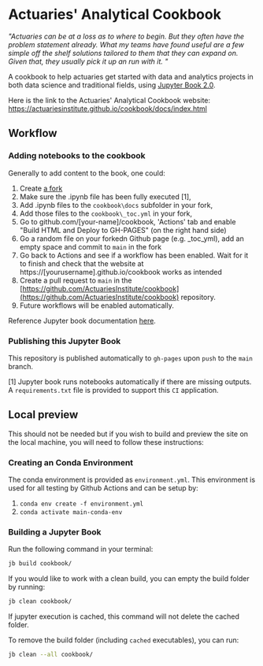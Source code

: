 # Actuaries' Analytical Cookbook

*"Actuaries can be at a loss as to where to begin. But they often have the problem statement already.  What my teams have found useful are a few simple off the shelf solutions tailored to them that they can expand on. Given that, they usually pick it up an run with it. "*

A cookbook to help actuaries get started with data and analytics projects in both data science and traditional fields, using [Jupyter Book 2.0](https://jupyterbook.org/).

Here is the link to the Actuaries' Analytical Cookbook website: https://actuariesinstitute.github.io/cookbook/docs/index.html

## Workflow

### Adding notebooks to the cookbook

Generally to add content to the book, one could:

 1.  Create [a fork](https://docs.github.com/en/get-started/quickstart/fork-a-repo#forking-a-repository)
 2.  Make sure the .ipynb file has been fully executed [1],
 3.  Add .ipynb files to the ``cookbook\docs`` subfolder in your fork,
 4.  Add those files to the ``cookbook\_toc.yml`` in your fork,
 5.  Go to github.com/[your-name]/cookbook, 'Actions' tab and enable "Build HTML and Deploy to GH-PAGES" (on the right hand side)
 6.  Go a random file on your forkedn Github page (e.g. _toc_yml), add an empty space and commit to ``main`` in the fork
 7.  Go back to Actions and see if a workflow has been enabled. Wait for it to finish and check that the website at https://[yourusername].github.io/cookbook works as intended
 8.  Create a pull request to ``main`` in the [https://github.com/ActuariesInstitute/cookbook](https://github.com/ActuariesInstitute/cookbook) repository.
 9.  Future workflows will be enabled automatically.

Reference Jupyter book documentation [here](https://jupyterbook.org/start/create.html).

### Publishing this Jupyter Book

This repository is published automatically to `gh-pages` upon `push` to the `main` branch.

[1] Jupyter book runs notebooks automatically if there are missing outputs. A `requirements.txt` file is provided to support this `CI` application.

## Local preview

This should not be needed but if you wish to build and preview the site on the local machine, you will need to follow these instructions:

### Creating an Conda Environment

The conda environment is provided as `environment.yml`. This environment is used for all testing by Github Actions and can be setup by:

1. `conda env create -f environment.yml`
2. `conda activate main-conda-env`

### Building a Jupyter Book

Run the following command in your terminal:

```bash
jb build cookbook/
```

If you would like to work with a clean build, you can empty the build folder by running:

```bash
jb clean cookbook/
```

If jupyter execution is cached, this command will not delete the cached folder.

To remove the build folder (including `cached` executables), you can run:

```bash
jb clean --all cookbook/
```
